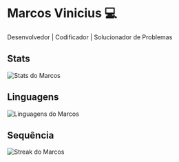 # Marcos Vinicius 💻

Desenvolvedor | Codificador | Solucionador de Problemas

## Stats
![Stats do Marcos](https://github-readme-stats.vercel.app/api?username=marcosvcode&show_icons=true&theme=midnight-purple&hide_border=true&title_color=ffffff&icon_color=bb2acf)

## Linguagens
![Linguagens do Marcos](https://github-readme-stats.vercel.app/api/top-langs/?username=marcosvcode&layout=compact&theme=midnight-purple&hide_border=true&title_color=ffffff)

## Sequência
![Streak do Marcos](https://streak-stats.demolab.com?user=marcosvcode&theme=dark&border=ffffff&ring=bb2acf&fire=bb2acf&currStreakLabel=ffffff)
